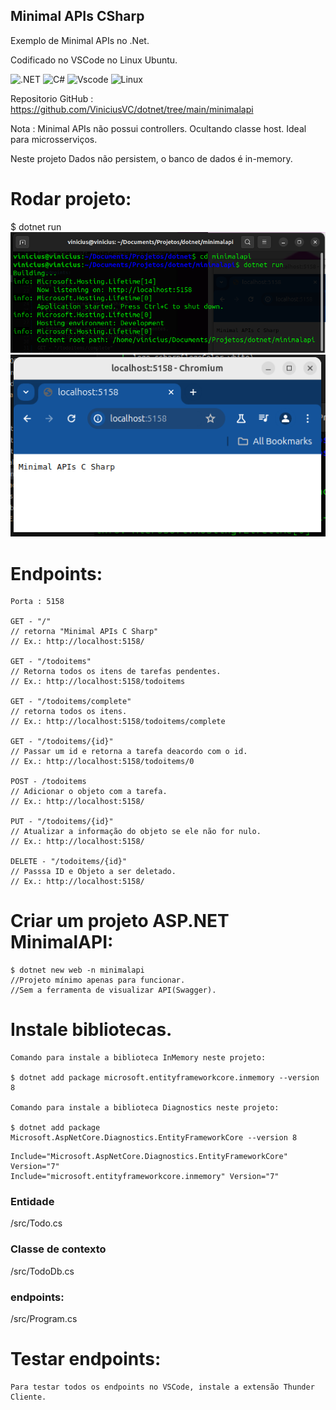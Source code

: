 
## Minimal APIs CSharp

Exemplo de Minimal APIs no .Net.

Codificado no VSCode no Linux Ubuntu.

![.NET](https://img.shields.io/badge/.NET-5C2D91?style=for-the-badge&logo=.net&logoColor=white)
![C#](https://img.shields.io/badge/c%23-%23239120.svg?style=for-the-badge&logo=csharp&logoColor=white)
![Vscode](https://img.shields.io/badge/Vscode-007ACC?style=for-the-badge&logo=visual-studio-code&logoColor=white)
![Linux](https://img.shields.io/badge/Linux-000?style=for-the-badge&logo=linux&logoColor=FCC624)

Repositorio GitHub : 
https://github.com/ViniciusVC/dotnet/tree/main/minimalapi

Nota : 
Minimal APIs não possui controllers. Ocultando classe host. Ideal para microsserviços.

Neste projeto Dados não persistem, o banco de dados é in-memory.

# Rodar projeto:
$ dotnet run
![terminal API](docs/terminal.png "screenshot")
![navegador API](docs/navegador.png "screenshot")

# Endpoints:
```
Porta : 5158

GET - "/"
// retorna "Minimal APIs C Sharp"
// Ex.: http://localhost:5158/

GET - "/todoitems"
// Retorna todos os itens de tarefas pendentes.
// Ex.: http://localhost:5158/todoitems

GET - "/todoitems/complete"
// retorna todos os itens.
// Ex.: http://localhost:5158/todoitems/complete

GET - "/todoitems/{id}"
// Passar um id e retorna a tarefa deacordo com o id.
// Ex.: http://localhost:5158/todoitems/0

POST - /todoitems 
// Adicionar o objeto com a tarefa.
// Ex.: http://localhost:5158/

PUT - "/todoitems/{id}"
// Atualizar a informação do objeto se ele não for nulo.
// Ex.: http://localhost:5158/

DELETE - "/todoitems/{id}" 
// Passsa ID e Objeto a ser deletado.
// Ex.: http://localhost:5158/
```
# Criar um projeto ASP.NET MinimalAPI:
```
$ dotnet new web -n minimalapi
//Projeto mínimo apenas para funcionar. 
//Sem a ferramenta de visualizar API(Swagger).
```

# Instale bibliotecas.
```
Comando para instale a biblioteca InMemory neste projeto:
 
$ dotnet add package microsoft.entityframeworkcore.inmemory --version 8

Comando para instale a biblioteca Diagnostics neste projeto:

$ dotnet add package Microsoft.AspNetCore.Diagnostics.EntityFrameworkCore --version 8

```

```
Include="Microsoft.AspNetCore.Diagnostics.EntityFrameworkCore" Version="7"
Include="microsoft.entityframeworkcore.inmemory" Version="7"
```


### Entidade
/src/Todo.cs

### Classe de contexto 
/src/TodoDb.cs

### endpoints:
/src/Program.cs

# Testar endpoints:
```
Para testar todos os endpoints no VSCode, instale a extensão Thunder Cliente.
```


